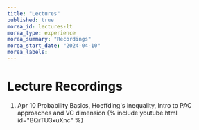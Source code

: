 ```yaml
---
title: "Lectures"
published: true
morea_id: lectures-lt
morea_type: experience
morea_summary: "Recordings"
morea_start_date: "2024-04-10"
morea_labels:
---
```


# Lecture Recordings


1. Apr 10 Probability Basics, Hoeffding's inequality, Intro to PAC approaches and VC dimension {% include youtube.html id="BQrTU3xuXnc" %}
